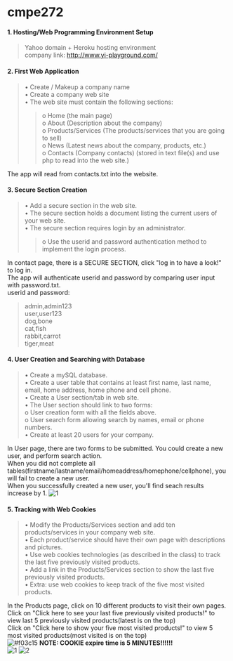 # cmpe272
#### 1. Hosting/Web Programming Environment Setup
> Yahoo domain + Heroku hosting environment  
> company link: http://www.yi-playground.com/

#### 2. First Web Application
> •	Create / Makeup a company name  
•	Create a company web site  
•	The web site must contain the following sections:  
>> o	Home (the main page)  
o	About (Description about the company)  
o	Products/Services (The products/services that you are going to sell)  
o	News (Latest news about the company, products, etc.)  
o	Contacts (Company contacts)  (stored in text file(s) and use php to read into the web site.)  

The app will read from contacts.txt into the website.

#### 3. Secure Section Creation
> •	Add a secure section in the web site.  
•	The secure section holds a document listing the current users of your web site.  
•	The secure section requires login by an administrator.  
>> o	Use the userid and password authentication method to implement the login process.  

In contact page, there is a SECURE SECTION, click "log in to have a look!" to log in.  
The app will authenticate userid and password by comparing user input with password.txt.  
userid and password:  
> admin,admin123  
user,user123  
dog,bone  
cat,fish  
rabbit,carrot  
tiger,meat

#### 4. User Creation and Searching with Database
> •	Create a mySQL database.  
•	Create a user table that contains at least first name, last name, email, home address, home phone and cell phone.  
•	Create a User section/tab in web site.  
•	The User section should link to two forms:  
     o	User creation form with all the fields above.  
     o	User search form allowing search by names, email or phone numbers.  
•	Create at least 20 users for your company.  

In User page, there are two forms to be submitted. You could create a new user, and perform search action.  
When you did not complete all tables(firstname/lastname/email/homeaddress/homephone/cellphone), you will fail to create a new user.  
When you successfully created a new user, you'll find seach results increase by 1.
![1](https://user-images.githubusercontent.com/33148410/96972625-93788d80-14cb-11eb-905f-a804864beeb6.jpg)

#### 5. Tracking with Web Cookies
> •	Modify the Products/Services section and add ten products/services in your company web site.  
•	Each product/service should have their own page with descriptions and pictures.  
•	Use web cookies technologies (as described in the class) to track the last five previously visited products.  
•	Add a link in the Products/Services section to show the last five previously visited products.  
•	Extra: use web cookies to keep track of the five most visited products.  

In the Products page, click on 10 different products to visit their own pages.  
Click on "Click here to see your last five previously visited products!" to view last 5 previously visited products(latest is on the top)  
Click on "Click here to show your five most visited products!" to view 5 most visited products(most visited is on the top)  
![#f03c15](https://placehold.it/15/f03c15/000000?text=+) 
<strong>NOTE: COOKIE expire time is 5 MINUTES!!!!!! </strong>  
![1](https://user-images.githubusercontent.com/33148410/97739898-b42d7e00-1a9d-11eb-8ef3-b3f18dcb2f69.jpg)
![2](https://user-images.githubusercontent.com/33148410/97739907-b5f74180-1a9d-11eb-9f42-8e01b63617b4.jpg)
